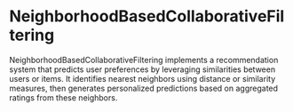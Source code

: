 # NeighborhoodBasedCollaborativeFiltering
NeighborhoodBasedCollaborativeFiltering implements a recommendation system that predicts user preferences by leveraging similarities between users or items. It identifies nearest neighbors using distance or similarity measures, then generates personalized predictions based on aggregated ratings from these neighbors.
